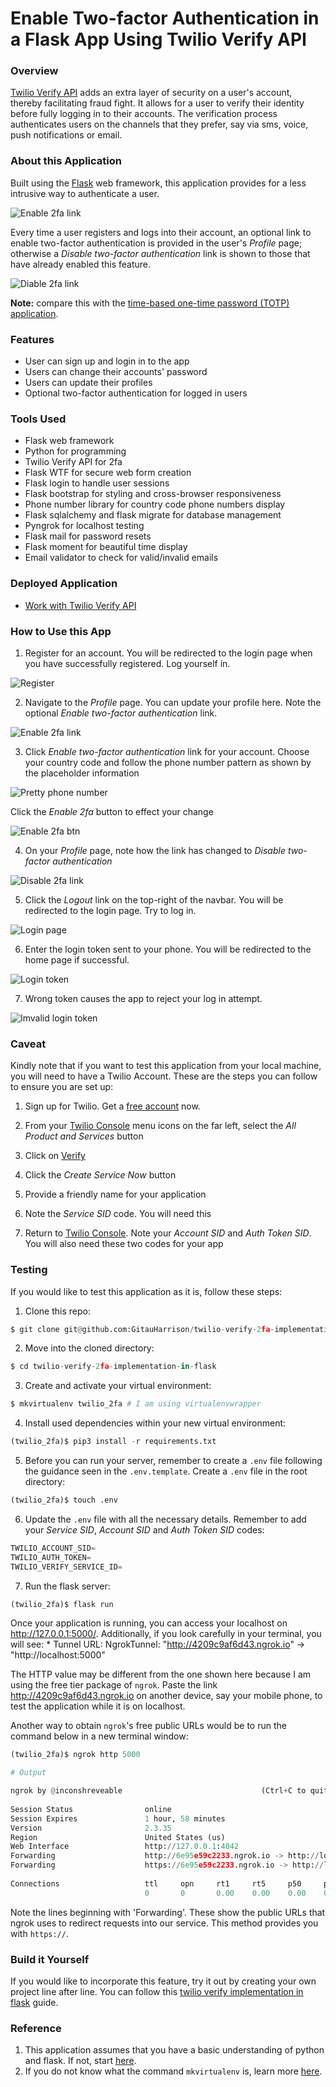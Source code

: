 # Enable Two-factor Authentication in a Flask App Using Twilio Verify API


### Overview

[Twilio Verify API](https://www.twilio.com/verify) adds an extra layer of security on a user's account, thereby facilitating fraud fight. It allows for a user to verify their identity before fully logging in to their accounts. The verification process authenticates users on the channels that they prefer, say via sms, voice, push notifications or email.

### About this Application

Built using the [Flask](https://flask.palletsprojects.com/en/1.1.x/) web framework, this application provides for a less intrusive way to authenticate a user.

![Enable 2fa link](app/static/images/enable_2fa_link.png)

Every time a user registers and logs into their account, an optional link to enable two-factor authentication is provided in the user's _Profile_ page; otherwise a _Disable two-factor authentication_ link is shown to those that have already enabled this feature.

![Diable 2fa link](app/static/images/disable_2fa_link.png)

**Note:** compare this with the [time-based one-time password (TOTP) application](https://github.com/GitauHarrison/how-to-implement-time-based-two-factor-auth-in-flask).

### Features

* User can sign up and login in to the app
* Users can change their accounts' password
* Users can update their profiles
* Optional two-factor authentication for logged in users

### Tools Used

* Flask web framework
* Python for programming
* Twilio Verify API for 2fa
* Flask WTF for secure web form creation
* Flask login to handle user sessions
* Flask bootstrap for styling and cross-browser responsiveness
* Phone number library for country code phone numbers display
* Flask sqlalchemy and flask migrate for database management
* Pyngrok for localhost testing
* Flask mail for password resets
* Flask moment for beautiful time display
* Email validator to check for valid/invalid emails

### Deployed Application

* [Work with Twilio Verify API](https://twilio-verify-2fa-test.herokuapp.com/)

### How to Use this App

1. Register for an account. You will be redirected to the login page when you have successfully registered. Log yourself in.

![Register](app/static/images/register.png)

2. Navigate to the _Profile_ page. You can update your profile here. Note the optional _Enable two-factor authentication_ link.

![Enable 2fa link](app/static/images/enable_2fa_link.png)

3. Click _Enable two-factor authentication_ link for your account. Choose your country code and follow the phone number pattern as shown by the placeholder information

![Pretty phone number](app/static/images/pretty_intl_phone_numbers.png)

Click the _Enable 2fa_ button to effect your change

![Enable 2fa btn](app/static/images/enable_2fa_btn.png)


4. On your _Profile_ page, note how the link has changed to _Disable two-factor authentication_

![Disable 2fa link](app/static/images/disable_2fa_link.png)

5. Click the _Logout_ link on the top-right of the navbar. You will be redirected to the login page. Try to log in.

![Login page](app/static/images/login.png)

6. Enter the login token sent to your phone. You will be redirected to the home page if successful.

![Login token](app/static/images/login_2fa_token.png)

7. Wrong token causes the app to reject your log in attempt.

![Imvalid login token](app/static/images/invalid_login_token.png)

### Caveat

Kindly note that if you want to test this application from your local machine, you will need to have a Twilio Account. These are the steps you can follow to ensure you are set up:

1. Sign up for Twilio. Get a [free account](https://www.twilio.com/try-twilio?promo=WNPWrR) now.

2. From your [Twilio Console](https://www.twilio.com/console) menu icons on the far left, select the _All Product and Services_ button
3. Click on [Verify](https://www.twilio.com/console/verify/services)
4. Click the _Create Service Now_ button
5. Provide a friendly name for your application
6. Note the _Service SID_ code. You will need this
7. Return to [Twilio Console](https://www.twilio.com/console). Note your _Account SID_ and _Auth Token SID_. You will also need these two codes for your app 

### Testing

If you would like to test this application as it is, follow these steps:

1. Clone this repo:

```python
$ git clone git@github.com:GitauHarrison/twilio-verify-2fa-implementation-in-flask.git
```

2. Move into the cloned directory:

```python
$ cd twilio-verify-2fa-implementation-in-flask
```

3. Create and activate your virtual environment:

```python
$ mkvirtualenv twilio_2fa # I am using virtualenvwrapper
```

4. Install used dependencies within your new virtual environment:

```python
(twilio_2fa)$ pip3 install -r requirements.txt
```
5. Before you can run your server, remember to create a `.env` file following the guidance seen in the `.env.template`. Create a `.env` file in the root directory:

```python
(twilio_2fa)$ touch .env
```

6. Update the `.env` file with all the necessary details. Remember to add your _Service SID_, _Account SID_ and _Auth Token SID_ codes:

```python
TWILIO_ACCOUNT_SID=
TWILIO_AUTH_TOKEN=
TWILIO_VERIFY_SERVICE_ID=
```

7. Run the flask server:

```python
(twilio_2fa)$ flask run
```

Once your application is running, you can access your localhost on http://127.0.0.1:5000/. Additionally, if you look carefully in your terminal, you will see: * Tunnel URL: NgrokTunnel: "http://4209c9af6d43.ngrok.io" -> "http://localhost:5000"

The HTTP value may be different from the one shown here because I am using the free tier package of `ngrok`. Paste the link http://4209c9af6d43.ngrok.io on another device, say your mobile phone, to test the application while it is on localhost.

Another way to obtain `ngrok`'s free public URLs would be to run the command below in a new terminal window:

```python
(twilio_2fa)$ ngrok http 5000

# Output

ngrok by @inconshreveable                               (Ctrl+C to quit)
                                                                        
Session Status                online                                    
Session Expires               1 hour, 58 minutes                        
Version                       2.3.35                                    
Region                        United States (us)                        
Web Interface                 http://127.0.0.1:4042                     
Forwarding                    http://6e95e59c2233.ngrok.io -> http://loc
Forwarding                    https://6e95e59c2233.ngrok.io -> http://lo
                                                                        
Connections                   ttl     opn     rt1     rt5     p50     p9
                              0       0       0.00    0.00    0.00    0.

```

Note the lines beginning with 'Forwarding'. These show the public URLs that ngrok uses to redirect requests into our service. This method provides you with `https://`.

### Build it Yourself

If you would like to incorporate this feature, try it out by creating your own project line after line. You can follow this [twilio verify implementation in flask](https://github.com/GitauHarrison/notes/blob/master/two_factor_authentication/twilio_verify_2fa.md) guide.

### Reference

1. This application assumes that you have a basic understanding of python and flask. If not, start [here](https://gitauharrison-blog.herokuapp.com/personal-blog).
2. If you do not know what the command `mkvirtualenv` is, learn more [here](https://gitauharrison-blog.herokuapp.com/virtualenvwrapper).